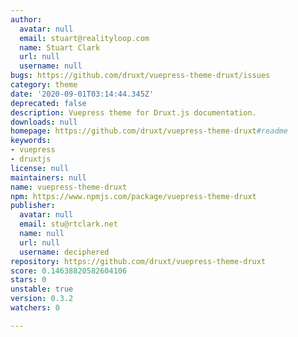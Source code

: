 ```yaml
---
author:
  avatar: null
  email: stuart@realityloop.com
  name: Stuart Clark
  url: null
  username: null
bugs: https://github.com/druxt/vuepress-theme-druxt/issues
category: theme
date: '2020-09-01T03:14:44.345Z'
deprecated: false
description: Vuepress theme for Druxt.js documentation.
downloads: null
homepage: https://github.com/druxt/vuepress-theme-druxt#readme
keywords:
- vuepress
- druxtjs
license: null
maintainers: null
name: vuepress-theme-druxt
npm: https://www.npmjs.com/package/vuepress-theme-druxt
publisher:
  avatar: null
  email: stu@rtclark.net
  name: null
  url: null
  username: deciphered
repository: https://github.com/druxt/vuepress-theme-druxt
score: 0.14638820582604106
stars: 0
unstable: true
version: 0.3.2
watchers: 0

---
```


